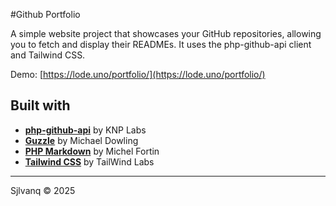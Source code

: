 #Github Portfolio 

A simple website project that showcases your GitHub repositories, allowing you to fetch and display their READMEs. It uses the php-github-api client and Tailwind CSS.

Demo: [https://lode.uno/portfolio/](https://lode.uno/portfolio/)


## Built with

- [**php-github-api**](https://github.com/KnpLabs/php-github-api) by KNP Labs
- [**Guzzle**](https://github.com/guzzle/guzzle/) by Michael Dowling
- [**PHP Markdown**](https://github.com/michelf/php-markdown) by Michel Fortin
- [**Tailwind CSS**](https://github.com/tailwindlabs/tailwindcss) by TailWind Labs


-----
Sjlvanq © 2025
